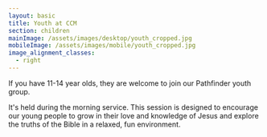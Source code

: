 ```yaml
---
layout: basic
title: Youth at CCM
section: children
mainImage: /assets/images/desktop/youth_cropped.jpg
mobileImage: /assets/images/mobile/youth_cropped.jpg
image_alignment_classes:
  - right
---
```

If you have 11-14 year olds, they are welcome to join our Pathfinder youth group.

It's held during the morning service. This session is designed to encourage our young people to grow in their love and knowledge of Jesus and explore the truths of the Bible in a relaxed, fun environment.
